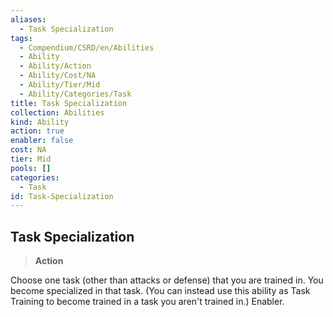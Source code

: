 ```yaml
---
aliases:
  - Task Specialization
tags:
  - Compendium/CSRD/en/Abilities
  - Ability
  - Ability/Action
  - Ability/Cost/NA
  - Ability/Tier/Mid
  - Ability/Categories/Task
title: Task Specialization
collection: Abilities
kind: Ability
action: true
enabler: false
cost: NA
tier: Mid
pools: []
categories:
  - Task
id: Task-Specialization
---
```

## Task Specialization    
>**Action**  
    
Choose one task (other than attacks or defense) that you are trained in. You become specialized in that task. (You can instead use this ability as Task Training to become trained in a task you aren't trained in.) Enabler.
